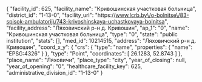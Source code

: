 {
    "facility_id": 625,
    "facility_name": "Кривошинская участковая больница",
    "district_id": "1-13-0",
    "facility_url": "https:\/\/www.lcrb.by\/o-bolnitse\/83-spisok-ambulatorij\/743-krivoshinskaya-uchastkovaya-bolnitsa",
    "facility_address": "Ляховичский р-н д. Кривошин",
    "ap_1": "0",
    "name": "Кривошинская участковая больница",
    "type": "0",
    "state": "public institution",
    "stats": [],
    "med_id": 10214515,
    "address": "Ляховичский р-н д. Кривошин",
    "coord_x_y": {
        "crs": {
            "type": "name",
            "properties": {
                "name": "EPSG:4326"
            }
        },
        "type": "Point",
        "coordinates": [
            26.1283,
            52.8743
        ]
    },
    "place_name": "Ляховичи",
    "place_type": "city",
    "year_of_closing": null,
    "year_of_opening": "0",
    "healthcare_facility_key": 625,
    "administrative_division_id": "1-13-0"
}